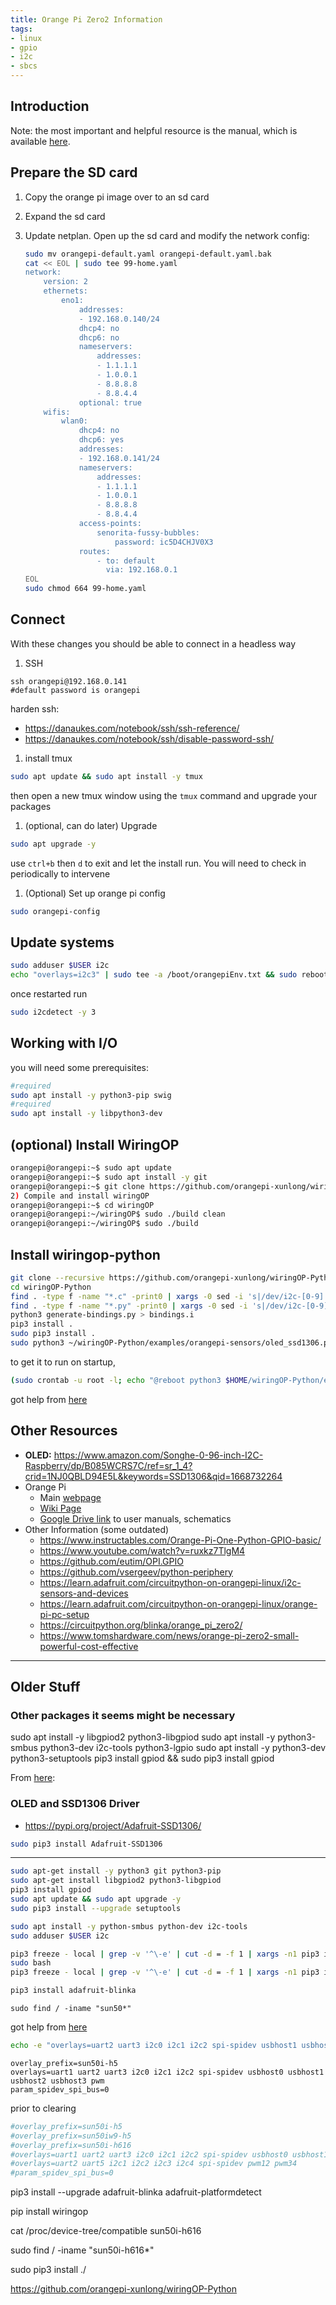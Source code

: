 ```yaml
---
title: Orange Pi Zero2 Information
tags: 
- linux
- gpio
- i2c
- sbcs
---
```


## Introduction

Note: the most important and helpful resource is the manual, which is available [here](https://drive.google.com/drive/folders/1T7NCV5ZBg1TrB1q_QUQ93GMbq0IlKLFn).

## Prepare the SD card

1. Copy the orange pi image over to an sd card
2. Expand the sd card
3. Update netplan.  Open up the sd card and modify the network config:

    ```bash
    sudo mv orangepi-default.yaml orangepi-default.yaml.bak
    cat << EOL | sudo tee 99-home.yaml
    network:
        version: 2
        ethernets:
            eno1:
                addresses:
                - 192.168.0.140/24
                dhcp4: no
                dhcp6: no
                nameservers:
                    addresses:
                    - 1.1.1.1
                    - 1.0.0.1
                    - 8.8.8.8
                    - 8.8.4.4
                optional: true
        wifis:
            wlan0:
                dhcp4: no
                dhcp6: yes
                addresses:
                - 192.168.0.141/24
                nameservers:
                    addresses:
                    - 1.1.1.1
                    - 1.0.0.1
                    - 8.8.8.8
                    - 8.8.4.4
                access-points:
                    senorita-fussy-bubbles:
                        password: ic5D4CHJV0X3
                routes:
                    - to: default
                      via: 192.168.0.1
    EOL
    sudo chmod 664 99-home.yaml
    ```

## Connect

With these changes you should be able to connect in a headless way

1. SSH

```
ssh orangepi@192.168.0.141
#default password is orangepi
```

harden ssh:

* <https://danaukes.com/notebook/ssh/ssh-reference/>
* <https://danaukes.com/notebook/ssh/disable-password-ssh/>

1. install tmux

```bash
sudo apt update && sudo apt install -y tmux
```

then open a new tmux window using the ```tmux``` command and upgrade your packages

1. (optional, can do later) Upgrade

```bash
sudo apt upgrade -y
```

use ```ctrl+b``` then ```d``` to exit and let the install run.  You will need to check in periodically to intervene

1. (Optional) Set up orange pi config

```bash
sudo orangepi-config
```

## Update systems

```bash
sudo adduser $USER i2c
echo "overlays=i2c3" | sudo tee -a /boot/orangepiEnv.txt && sudo reboot now
```

once restarted run

```bash
sudo i2cdetect -y 3
```

## Working with I/O

you will need some prerequisites:

```bash
#required
sudo apt install -y python3-pip swig
#required
sudo apt install -y libpython3-dev
```

## (optional) Install WiringOP

```bash
orangepi@orangepi:~$ sudo apt update
orangepi@orangepi:~$ sudo apt install -y git
orangepi@orangepi:~$ git clone https://github.com/orangepi-xunlong/wiringOP
2) Compile and install wiringOP
orangepi@orangepi:~$ cd wiringOP
orangepi@orangepi:~/wiringOP$ sudo ./build clean
orangepi@orangepi:~/wiringOP$ sudo ./build
```

## Install wiringop-python

```bash
git clone --recursive https://github.com/orangepi-xunlong/wiringOP-Python.git
cd wiringOP-Python
find . -type f -name "*.c" -print0 | xargs -0 sed -i 's|/dev/i2c-[0-9]|/dev/i2c-3|g'
find . -type f -name "*.py" -print0 | xargs -0 sed -i 's|/dev/i2c-[0-9]|/dev/i2c-3|g'
python3 generate-bindings.py > bindings.i
pip3 install .
sudo pip3 install .
sudo python3 ~/wiringOP-Python/examples/orangepi-sensors/oled_ssd1306.py
```

to get it to run on startup,

```bash
(sudo crontab -u root -l; echo "@reboot python3 $HOME/wiringOP-Python/examples/orangepi-sensors/oled_ssd1306.py" ) | sudo crontab -u root -
```

got help from [here](https://stackoverflow.com/questions/42198960/how-to-add-a-crontab-job-to-crontab-using-a-bash-script)

## Other Resources

* **OLED:** <https://www.amazon.com/Songhe-0-96-inch-I2C-Raspberry/dp/B085WCRS7C/ref=sr_1_4?crid=1NJ0QBLD94E5L&keywords=SSD1306&qid=1668732264>
* Orange Pi
    * Main [webpage](http://www.orangepi.org/html/hardWare/computerAndMicrocontrollers/details/Orange-Pi-Zero-2.html)
    * [Wiki Page](http://www.orangepi.org/orangepiwiki/index.php/Orange_Pi_Zero_2)
    * [Google Drive link](https://drive.google.com/drive/folders/1T7NCV5ZBg1TrB1q_QUQ93GMbq0IlKLFn) to user manuals, schematics
* Other Information (some outdated)
    * <https://www.instructables.com/Orange-Pi-One-Python-GPIO-basic/>
    * <https://www.youtube.com/watch?v=ruxkz7TlgM4>
    * <https://github.com/eutim/OPI.GPIO>
    * <https://github.com/vsergeev/python-periphery>
    * <https://learn.adafruit.com/circuitpython-on-orangepi-linux/i2c-sensors-and-devices>
    * <https://learn.adafruit.com/circuitpython-on-orangepi-linux/orange-pi-pc-setup>
    * <https://circuitpython.org/blinka/orange_pi_zero2/>
    * <https://www.tomshardware.com/news/orange-pi-zero2-small-powerful-cost-effective>

----

## Older Stuff

### Other packages it seems might be necessary

sudo apt install -y libgpiod2 python3-libgpiod
sudo apt install -y python3-smbus python3-dev i2c-tools  python3-lgpio
sudo apt install -y python3-dev python3-setuptools
pip3 install gpiod && sudo pip3 install gpiod

From [here](https://ubuntu.com/tutorials/gpio-on-raspberry-pi#1-overview):

### OLED and SSD1306 Driver

* <https://pypi.org/project/Adafruit-SSD1306/>

```bash
sudo pip3 install Adafruit-SSD1306
```

----------------

```bash
sudo apt-get install -y python3 git python3-pip
sudo apt-get install libgpiod2 python3-libgpiod
pip3 install gpiod
sudo apt update && sudo apt upgrade -y
sudo pip3 install --upgrade setuptools

sudo apt install -y python-smbus python-dev i2c-tools
sudo adduser $USER i2c

pip3 freeze - local | grep -v '^\-e' | cut -d = -f 1 | xargs -n1 pip3 install -U
sudo bash
pip3 freeze - local | grep -v '^\-e' | cut -d = -f 1 | xargs -n1 pip3 install -U

pip3 install adafruit-blinka


```

```
sudo find / -iname "sun50*"
```

got help from [here](https://forum.armbian.com/topic/24427-working-overlay-for-orangepi-zero-2-to-see-armbian-config/)

```bash
echo -e "overlays=uart2 uart3 i2c0 i2c1 i2c2 spi-spidev usbhost1 usbhost2 usbhost3\nparam_spidev_spi_bus=0" | sudo tee -a /boot/orangepiEnv.txt
```

```
overlay_prefix=sun50i-h5
overlays=uart1 uart2 uart3 i2c0 i2c1 i2c2 spi-spidev usbhost0 usbhost1 usbhost2 usbhost3 pwm
param_spidev_spi_bus=0
```

prior to clearing

```bash
#overlay_prefix=sun50i-h5
#overlay_prefix=sun50iw9-h5
#overlay_prefix=sun50i-h616
#overlays=uart1 uart2 uart3 i2c0 i2c1 i2c2 spi-spidev usbhost0 usbhost1 usbhost2 usbhost3 pwm
#overlays=uart2 uart5 i2c1 i2c2 i2c3 i2c4 spi-spidev pwm12 pwm34
#param_spidev_spi_bus=0
```

pip3 install --upgrade adafruit-blinka adafruit-platformdetect

pip install wiringop

cat /proc/device-tree/compatible
sun50i-h616

sudo find / -iname "sun50i-h616*"

sudo pip3 install ./

<https://github.com/orangepi-xunlong/wiringOP-Python>
